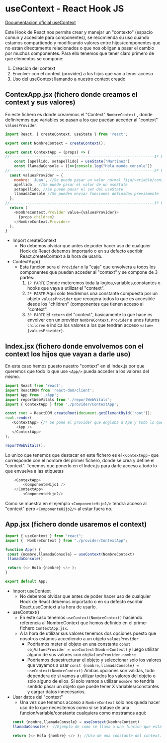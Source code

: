 # useContext - React Hook JS
[Documentacion oficial useContext][useMemoOficialLink] 

Este Hook de React nos permite crear y manejar un "contexto" (espacio comun y accesible para componentes), se recomienda su uso cuando estamos compartiendo y modificando valores entre hijos/componentes que no estan directamente relacionados o que nos obligan a pasar el cambio por muchos componentes. Para ello tenemos que tener claro primero de que elementos se compone:
1. Creacion del context
2. Envolver con el context (provider) a los hijos que van a tener acceso
3. Uso del useContext llamando a nuestro context creado

## ContexApp.jsx (fichero donde creamos el context y sus valores)
En este fichero es donde crearemos el "Context" `NombreContext` , donde definiremos que variables se pasan a los que puedan acceder al "context" `valuesProvider`.
```javascript
import React, { createContext, useState } from 'react';

export const NombreContext = createContext(); 

export const ContextApp = (props) => {
//-----------------------------------------------------------------1º PARTE------------------------------
    const [apellido, setapellido] = useState("Martinez")
    const llamadaConsole = ()=>{console.log("Hola mundo console")}
//-----------------------------------------------------------------2º PARTE------------------------------    
  const valuesProvider = {
    nombre: 'Juan', //Se puede pasar un valor normal fijo/variable/const
    apellido,  //Se puede pasar el valor de un useState
    setapellido, //Se puede pasar el set del useState
    llamadaConsole //Se pueden enviar funciones definidas previamente
  };
//-----------------------------------------------------------------3º PARTE------------------------------
  return (
    <NombreContext.Provider value={valuesProvider}>
      {props.children}
    </NombreContext.Provider>
  );
}
```
                
* Import createContext
  * No debemos olvidar que antes de poder hacer uso de cualquier Hook de React debemos importarlo o en su defecto escribir React.createContext a la hora de usarlo.
* ContextApp()
  * Esta funcion sera el `Provider` o la "caja" que envolvera a todos los componentes que puedan acceder al "context" y se compone de 3 partes:
    1. `1º PARTE` Donde meteremos toda la logica,variables,constantes o hooks que vaya a utilizar el "context".
    1. `2º PARTE` Aqui solo tendremos una constante compuesta por un objeto `valuesProvider` que recogera todos lo que es accesible desde los "children" (componentes que tienen acceso al "context".
    1. `3º PARTE` El `return` del "context", basicamente lo que hace es envolver con un provider `NombreContext.Provider` a unos futuros `children` e indica los valores a los que tendran acceso `value={valuesProvider}`.
    
 ## Index.jsx (fichero donde envolvemos con el context los hijos que vayan a darle uso)
 En este caso hemos puesto nuestro "context" en el Index.js por que queremos que todo lo que use `<App/>` pueda acceder a los valores del mismo.
 
 ```javascript
import React from 'react';
import ReactDOM from 'react-dom/client';
import App from './App';
import reportWebVitals from './reportWebVitals';
import { ContextApp } from './provider/ContextApp';

const root = ReactDOM.createRoot(document.getElementById('root'));
root.render(
    <ContextApp> {/* Se pone el provider que engloba a App y todo lo que se ponga dentro de este componente. */}
      <App />
    </ContextApp>
);

reportWebVitals();
```

Lo unico que tenemos que destacar en este fichero es el `<ContextApp>` que corresponde con el nombre del primer fichero, donde se crea y define el "context". Tenemos que ponerlo en el Index.js para darle acceso a todo lo que envuelva a las etiquetas

 

```javascript
    <ContextApp> 
        <ComponenteHijo1 />
    </ContextApp>
        <ComponenteHijo2/>
```
Como se muestra en el ejemplo `<ComponenteHijo1/>` tendra acceso al "context" pero `<ComponenteHijo2/>` al estar fuera no.
 
 
 ## App.jsx (fichero donde usaremos el context)
 
 ```javascript
import { useContext } from "react";
import {  NombreContext } from "./provider/ContextApp";

function App() {
  const {nombre,llamadaConsole} = useContext(NombreContext)
  llamadaConsole() 

  return (<> Hola {nombre} </> );
}

export default App;
```
* Import useContext
  * No debemos olvidar que antes de poder hacer uso de cualquier Hook de React debemos importarlo o en su defecto escribir React.useContext a la hora de usarlo.
* useContext()
  * En este caso tenemos `useContext(NombreContext)` haciendo referencia al NombreContext que hemos definido en el primer fichero `ContextApp.jsx`.
  * A la hora de utilizar sus valores tenemos dos opciones puesto que nosotros estamos accediendo a un objeto `valuesProvider`:
    * Podriamos meter el objeto en una constante `const objValuesProvider = useContext(NombreContext)`  y luego utilizar alguno de sus valores con `objValuesProvider.nombre`
    * Podriamos desestructurar el objeto y seleccionar solo los valores que vayamos a usar `const {nombre,llamadaConsole} = useContext(NombreContext)`
  Ambas opciones son validas, todo dependera de si vamos a utilizar todos los valores del objeto o solo alguno de ellos. Si solo vamos a utilizar `nombre` no tendria sentido pasar un objeto que puede tener X variables/constantes y cargar datos innecesarios. 
* Usar datos del "context"
  * Una vez que tenemos acceso a `NombreContext` solo nos queda hacer uso de lo que necesitemos como si se tratase de una funcion/variable/constante cualquiera como mostramos aqui:
   ```javascript
  const {nombre,llamadaConsole} = useContext(NombreContext)
  llamadaConsole()  //Ejemplo de como se llama a una funcion que esta en el context.

  return (<> Hola {nombre} </> ); //Uso de una constante del context.
   ```



[useMemoOficialLink]: https://reactjs.org/docs/hooks-reference.html#usecontext

